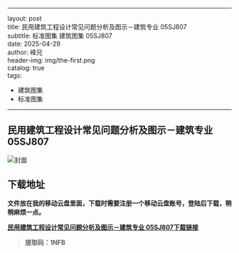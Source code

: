 
---
layout:     post  
title:      民用建筑工程设计常见问题分析及图示－建筑专业 05SJ807  
subtitle:   标准图集 建筑图集 05SJ807  
date:       2025-04-29  
author:     峰兄  
header-img: img/the-first.png  
catalog: true  
tags:  
- 建筑图集
- 标准图集
---
## 民用建筑工程设计常见问题分析及图示－建筑专业 05SJ807
![封面](https://pic1.imgdb.cn/item/680f206f58cb8da5c8d1c887.png)

## 下载地址 ##
**文件放在我的移动云盘里面，下载时需要注册一个移动云盘账号，登陆后下载，稍稍麻烦一点。**  
  
[**民用建筑工程设计常见问题分析及图示－建筑专业 05SJ807下载链接**](https://caiyun.139.com/m/i?105CqS0tspJdf)

> **提取码：1NFB**
